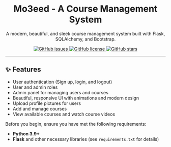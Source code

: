 <h1 align="center">Mo3eed - A Course Management System</h1>

<p align="center">
  A modern, beautiful, and sleek course management system built with Flask, SQLAlchemy, and Bootstrap.
</p>

<p align="center">
  <a href="https://github.com/yourusername/Mo3eed/issues">
    <img alt="GitHub issues" src="https://img.shields.io/github/issues/yourusername/Mo3eed">
  </a>
  <a href="https://github.com/yourusername/Mo3eed/blob/main/LICENSE">
    <img alt="GitHub license" src="https://img.shields.io/github/license/yourusername/Mo3eed">
  </a>
  <a href="https://github.com/yourusername/Mo3eed/stargazers">
    <img alt="GitHub stars" src="https://img.shields.io/github/stars/yourusername/Mo3eed">
  </a>
</p>

---

## ✨ Features

- User authentication (Sign up, login, and logout)
- User and admin roles
- Admin panel for managing users and courses
- Beautiful, responsive UI with animations and modern design
- Upload profile pictures for users
- Add and manage courses
- View available courses and watch course videos

Before you begin, ensure you have met the following requirements:

- **Python 3.9+**
- **Flask** and other necessary libraries (see `requirements.txt` for details)
